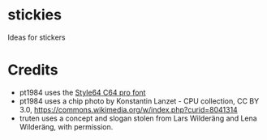 # stickies
Ideas for stickers


# Credits
- pt1984 uses the [Style64 C64 pro font](https://style64.org/release/c64-truetype-v1.2.1-style)
- pt1984 uses a chip photo by Konstantin Lanzet - CPU collection, CC BY 3.0, https://commons.wikimedia.org/w/index.php?curid=8041314
- truten uses a concept and slogan stolen from Lars Wilderäng and Lena Wilderäng, with permission.
